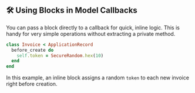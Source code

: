 ## 🛠️ Using Blocks in Model Callbacks
You can pass a block directly to a callback for quick, inline logic. This is handy for very simple operations without extracting a private method.

```ruby
class Invoice < ApplicationRecord
  before_create do
    self.token = SecureRandom.hex(10)
  end
end
```

In this example, an inline block assigns a random `token` to each new invoice right before creation.